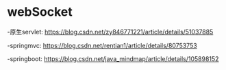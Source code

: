 # webSocket

\-原生servlet: https://blog.csdn.net/zy846771221/article/details/51037885

\-springmvc: <https://blog.csdn.net/rentian1/article/details/80753753>

\-springboot: https://blog.csdn.net/java_mindmap/article/details/105898152
